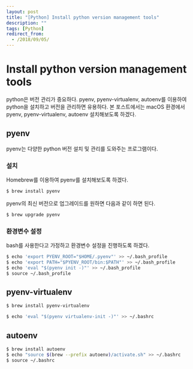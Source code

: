 ```yaml
---
layout: post
title: "[Python] Install python version management tools"
description: ""
tags: [Python]
redirect_from:
  - /2018/09/05/
---
```


# Install python version management tools

python은 버전 관리가 중요하다. pyenv, pyenv-virtualenv, autoenv를 이용하여 python을 설치하고 버전을 관리하면 유용하다. 본 포스트에서는 macOS 환경에서 pyenv, pyenv-virtualenv, autoenv 설치해보도록 하겠다.

## pyenv

pyenv는 다양한 python 버전 설치 및 관리를 도와주는 프로그램이다.

### 설치

Homebrew를 이용하여 pyenv를 설치해보도록 하겠다.

```sh
$ brew install pyenv
```

pyenv의 최신 버전으로 업그레이드를 원하면 다음과 같이 하면 된다.

```sh
$ brew upgrade pyenv
```

### 환경변수 설정

bash를 사용한다고 가정하고 환경변수 설정을 진행하도록 하겠다.

```sh
$ echo 'export PYENV_ROOT="$HOME/.pyenv"' >> ~/.bash_profile
$ echo 'export PATH="$PYENV_ROOT/bin:$PATH"' >> ~/.bash_profile
$ echo 'eval "$(pyenv init -)"' >> ~/.bash_profile
$ source ~/.bash_profile
```

## pyenv-virtualenv

```sh
$ brew install pyenv-virtualenv
```

```sh
$ echo 'eval "$(pyenv virtualenv-init -)"' >> ~/.bashrc
```


## autoenv

```sh
$ brew install autoenv
$ echo "source $(brew --prefix autoenv)/activate.sh" >> ~/.bashrc
$ source ~/.bashrc
```
